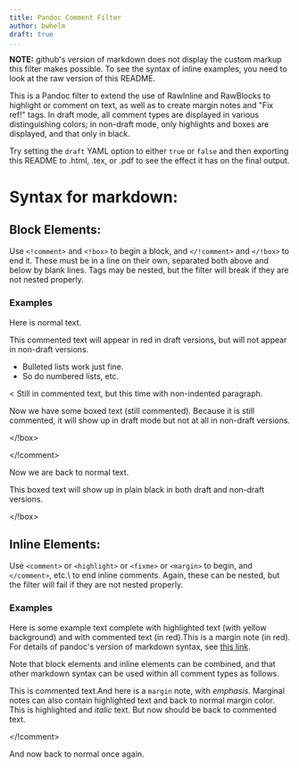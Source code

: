 ```yaml
---
title: Pandoc Comment Filter
author: bwhelm
draft: true
...
```


**NOTE:** github's version of markdown does not display the custom 
markup this filter makes possible. To see the syntax of inline examples,
you need to look at the raw version of this README.

This is a Pandoc filter to extend the use of RawInline and RawBlocks to
highlight or comment on text, as well as to create margin notes and "Fix
ref!" tags. In draft mode, all comment types are displayed in various
distinguishing colors; in non-draft mode, only highlights and boxes are
displayed, and that only in black.

Try setting the `draft` YAML option to either `true` or `false` and
then exporting this README to .html, .tex, or .pdf to see the effect it
has on the final output.

# Syntax for markdown:

## Block Elements:

Use `<!comment>` and `<!box>` to begin a block, and `</!comment>` and
`</!box>` to end it. These must be in a line on their own, separated
both above and below by blank lines. Tags may be nested, but the filter
will break if they are not nested properly.

### Examples

Here is normal text.

<!comment>

This commented text will appear in red in draft versions, but will not
appear in non-draft versions.

- Bulleted lists work just fine. 
- So do numbered lists, etc.

< Still in commented text, but this time with non-indented paragraph.

<!box>

Now we have some boxed text (still commented). Because it is still
commented, it will show up in draft mode but not at all in non-draft
versions.

</!box>

</!comment>

Now we are back to normal text.

<!box>

This boxed text will show up in plain black in both draft and non-draft
versions.

</!box>

## Inline Elements:

Use `<comment>` or `<highlight>` or `<fixme>` or `<margin>` to begin, and
`</comment>`, etc.\ to end inline comments. Again, these can be nested,
but the filter will fail if they are not nested properly.

### Examples

Here is some example text complete with <highlight>highlighted text (with
yellow background)</highlight> <comment>and with commented text (in
red)</comment>.<margin>This is a margin note (in red).</margin> For
details of pandoc's version of markdown syntax, see <fixme>[this
link](http://pandoc.org)</fixme>.

Note that block elements and inline elements can be combined, and that
other markdown syntax can be used within all comment types as follows.

<!comment>

This is commented text.<margin>And here is a `margin` note, with
*emphasis*. Marginal notes can also contain <highlight>highlighted
text</highlight> and back to normal margin color.</margin> This is
<highlight>highlighted and *italic*</highlight> text. But now should be
back to commented text.

</!comment>

And now back to normal once again.
